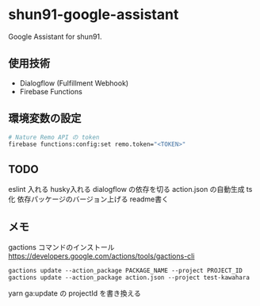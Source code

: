 # shun91-google-assistant

Google Assistant for shun91.

## 使用技術

- Dialogflow (Fulfillment Webhook)
- Firebase Functions

## 環境変数の設定

```bash
# Nature Remo API の token
firebase functions:config:set remo.token="<TOKEN>"
```

## TODO

eslint 入れる
husky入れる
dialogflow の依存を切る
action.json の自動生成
ts 化
依存パッケージのバージョン上げる
readme書く

## メモ

gactions コマンドのインストール  
https://developers.google.com/actions/tools/gactions-cli

```
gactions update --action_package PACKAGE_NAME --project PROJECT_ID
gactions update --action_package action.json --project test-kawahara
```

yarn ga:update の projectId を書き換える
